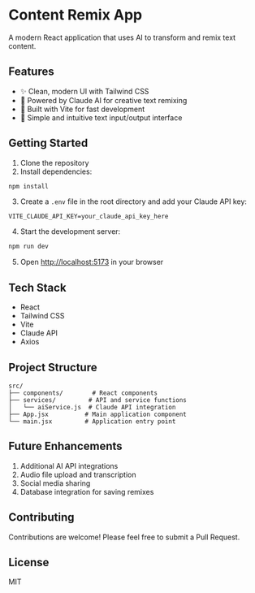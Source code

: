 # Content Remix App

A modern React application that uses AI to transform and remix text content.

## Features

- ✨ Clean, modern UI with Tailwind CSS
- 🤖 Powered by Claude AI for creative text remixing
- 🚀 Built with Vite for fast development
- 📝 Simple and intuitive text input/output interface

## Getting Started

1. Clone the repository
2. Install dependencies:

```bash
npm install
```

3. Create a `.env` file in the root directory and add your Claude API key:

```
VITE_CLAUDE_API_KEY=your_claude_api_key_here
```

4. Start the development server:

```bash
npm run dev
```

5. Open [http://localhost:5173](http://localhost:5173) in your browser

## Tech Stack

- React
- Tailwind CSS
- Vite
- Claude API
- Axios

## Project Structure

```
src/
├── components/        # React components
├── services/         # API and service functions
│   └── aiService.js  # Claude API integration
├── App.jsx          # Main application component
└── main.jsx         # Application entry point
```

## Future Enhancements

1. Additional AI API integrations
2. Audio file upload and transcription
3. Social media sharing
4. Database integration for saving remixes

## Contributing

Contributions are welcome! Please feel free to submit a Pull Request.

## License

MIT
